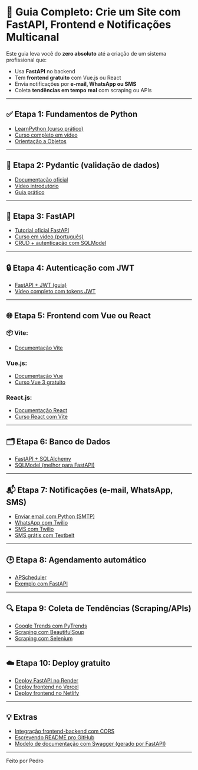 # 🧭 Guia Completo: Crie um Site com FastAPI, Frontend e Notificações Multicanal

Este guia leva você do **zero absoluto** até a criação de um sistema profissional que:
- Usa **FastAPI** no backend
- Tem **frontend gratuito** com Vue.js ou React
- Envia notificações por **e-mail, WhatsApp ou SMS**
- Coleta **tendências em tempo real** com scraping ou APIs

---

## ✅ Etapa 1: Fundamentos de Python

- [LearnPython (curso prático)](https://www.learnpython.org/)
- [Curso completo em vídeo](https://www.youtube.com/watch?v=4p7Ax5YfE6g)
- [Orientação a Objetos](https://realpython.com/python3-object-oriented-programming/)

---

## 🧩 Etapa 2: Pydantic (validação de dados)

- [Documentação oficial](https://docs.pydantic.dev/latest/usage/models/)
- [Vídeo introdutório](https://www.youtube.com/watch?v=KLzvbdUs7z0)
- [Guia prático](https://amitness.com/2021/06/pydantic-guide/)

---

## 🚀 Etapa 3: FastAPI

- [Tutorial oficial FastAPI](https://fastapi.tiangolo.com/tutorial/)
- [Curso em vídeo (português)](https://www.youtube.com/playlist?list=PLlAbYrWSYTiMGMxQf9JSoZUU1rgVpGPth)
- [CRUD + autenticação com SQLModel](https://www.digitalocean.com/community/tutorials/build-a-to-do-app-with-fastapi-and-sqlmodel)

---

## 🔒 Etapa 4: Autenticação com JWT

- [FastAPI + JWT (guia)](https://testdriven.io/blog/fastapi-jwt-auth/)
- [Vídeo completo com tokens JWT](https://www.youtube.com/watch?v=Gmdjs9LEBNI)

---

## 🌐 Etapa 5: Frontend com Vue ou React

### 📦 Vite:
- [Documentação Vite](https://vitejs.dev/guide/)

### Vue.js:
- [Documentação Vue](https://vuejs.org/guide/introduction.html)
- [Curso Vue 3 gratuito](https://www.youtube.com/playlist?list=PLnDvRpP8Bnegf4N7k_NYh4DLgdv5L3JrP)

### React.js:
- [Documentação React](https://react.dev/learn)
- [Curso React com Vite](https://www.youtube.com/watch?v=LrXIG4o8Dgw)

---

## 🗂️ Etapa 6: Banco de Dados

- [FastAPI + SQLAlchemy](https://fastapi.tiangolo.com/tutorial/sql-databases/)
- [SQLModel (melhor para FastAPI)](https://sqlmodel.tiangolo.com/)

---

## 📬 Etapa 7: Notificações (e-mail, WhatsApp, SMS)

- [Enviar email com Python (SMTP)](https://realpython.com/python-send-email/)
- [WhatsApp com Twilio](https://www.twilio.com/docs/whatsapp/quickstart/python)
- [SMS com Twilio](https://www.twilio.com/docs/sms/send-messages)
- [SMS grátis com Textbelt](https://textbelt.com/)

---

## 🕒 Etapa 8: Agendamento automático

- [APScheduler](https://apscheduler.readthedocs.io/en/stable/)
- [Exemplo com FastAPI](https://dev.to/codeartistryio/scheduling-tasks-in-fastapi-with-apscheduler-4j3b)

---

## 🔍 Etapa 9: Coleta de Tendências (Scraping/APIs)

- [Google Trends com PyTrends](https://github.com/GeneralMills/pytrends)
- [Scraping com BeautifulSoup](https://realpython.com/beautiful-soup-web-scraper-python/)
- [Scraping com Selenium](https://selenium-python.readthedocs.io/)

---

## ☁️ Etapa 10: Deploy gratuito

- [Deploy FastAPI no Render](https://render.com/docs/deploy-fastapi)
- [Deploy frontend no Vercel](https://vercel.com/docs)
- [Deploy frontend no Netlify](https://docs.netlify.com/)

---

## 💡 Extras

- [Integração frontend-backend com CORS](https://fastapi.tiangolo.com/tutorial/cors/)
- [Escrevendo README pro GitHub](https://www.makeareadme.com/)
- [Modelo de documentação com Swagger (gerado por FastAPI)](https://fastapi.tiangolo.com/features/#automatic-docs)

---

Feito por Pedro

